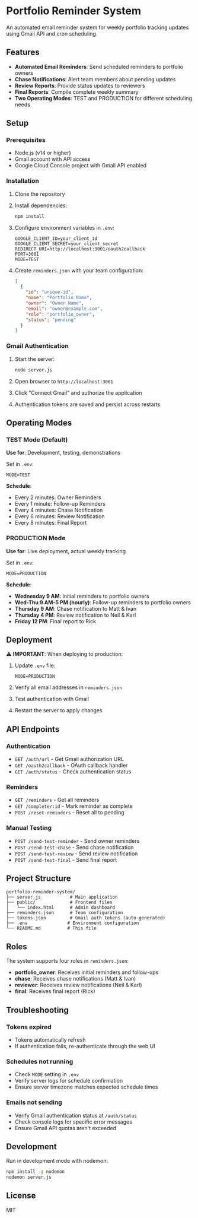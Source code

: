 # Portfolio Reminder System

An automated email reminder system for weekly portfolio tracking updates using Gmail API and cron scheduling.

## Features

- **Automated Email Reminders**: Send scheduled reminders to portfolio owners
- **Chase Notifications**: Alert team members about pending updates
- **Review Reports**: Provide status updates to reviewers
- **Final Reports**: Compile complete weekly summary
- **Two Operating Modes**: TEST and PRODUCTION for different scheduling needs

## Setup

### Prerequisites

- Node.js (v14 or higher)
- Gmail account with API access
- Google Cloud Console project with Gmail API enabled

### Installation

1. Clone the repository
2. Install dependencies:
   ```bash
   npm install
   ```

3. Configure environment variables in `.env`:
   ```
   GOOGLE_CLIENT_ID=your_client_id
   GOOGLE_CLIENT_SECRET=your_client_secret
   REDIRECT_URI=http://localhost:3001/oauth2callback
   PORT=3001
   MODE=TEST
   ```

4. Create `reminders.json` with your team configuration:
   ```json
   [
     {
       "id": "unique-id",
       "name": "Portfolio Name",
       "owner": "Owner Name",
       "email": "owner@example.com",
       "role": "portfolio_owner",
       "status": "pending"
     }
   ]
   ```

### Gmail Authentication

1. Start the server:
   ```bash
   node server.js
   ```

2. Open browser to `http://localhost:3001`
3. Click "Connect Gmail" and authorize the application
4. Authentication tokens are saved and persist across restarts

## Operating Modes

### TEST Mode (Default)

**Use for**: Development, testing, demonstrations

Set in `.env`:
```
MODE=TEST
```

**Schedule**:
- Every 2 minutes: Owner Reminders
- Every 1 minute: Follow-up Reminders
- Every 4 minutes: Chase Notification
- Every 6 minutes: Review Notification
- Every 8 minutes: Final Report

### PRODUCTION Mode

**Use for**: Live deployment, actual weekly tracking

Set in `.env`:
```
MODE=PRODUCTION
```

**Schedule**:
- **Wednesday 9 AM**: Initial reminders to portfolio owners
- **Wed-Thu 9 AM-5 PM (hourly)**: Follow-up reminders to portfolio owners
- **Thursday 9 AM**: Chase notification to Matt & Ivan
- **Thursday 4 PM**: Review notification to Neil & Karl
- **Friday 12 PM**: Final report to Rick

## Deployment

⚠️ **IMPORTANT**: When deploying to production:

1. Update `.env` file:
   ```
   MODE=PRODUCTION
   ```

2. Verify all email addresses in `reminders.json`
3. Test authentication with Gmail
4. Restart the server to apply changes

## API Endpoints

### Authentication
- `GET /auth/url` - Get Gmail authorization URL
- `GET /oauth2callback` - OAuth callback handler
- `GET /auth/status` - Check authentication status

### Reminders
- `GET /reminders` - Get all reminders
- `GET /complete/:id` - Mark reminder as complete
- `POST /reset-reminders` - Reset all to pending

### Manual Testing
- `POST /send-test-reminder` - Send owner reminders
- `POST /send-test-chase` - Send chase notification
- `POST /send-test-review` - Send review notification
- `POST /send-test-final` - Send final report

## Project Structure

```
portfolio-reminder-system/
├── server.js           # Main application
├── public/             # Frontend files
│   └── index.html      # Admin dashboard
├── reminders.json      # Team configuration
├── tokens.json         # Gmail auth tokens (auto-generated)
├── .env               # Environment configuration
└── README.md          # This file
```

## Roles

The system supports four roles in `reminders.json`:

- **portfolio_owner**: Receives initial reminders and follow-ups
- **chase**: Receives chase notifications (Matt & Ivan)
- **reviewer**: Receives review notifications (Neil & Karl)
- **final**: Receives final report (Rick)

## Troubleshooting

### Tokens expired
- Tokens automatically refresh
- If authentication fails, re-authenticate through the web UI

### Schedules not running
- Check `MODE` setting in `.env`
- Verify server logs for schedule confirmation
- Ensure server timezone matches expected schedule times

### Emails not sending
- Verify Gmail authentication status at `/auth/status`
- Check console logs for specific error messages
- Ensure Gmail API quotas aren't exceeded

## Development

Run in development mode with nodemon:
```bash
npm install -g nodemon
nodemon server.js
```

## License

MIT
